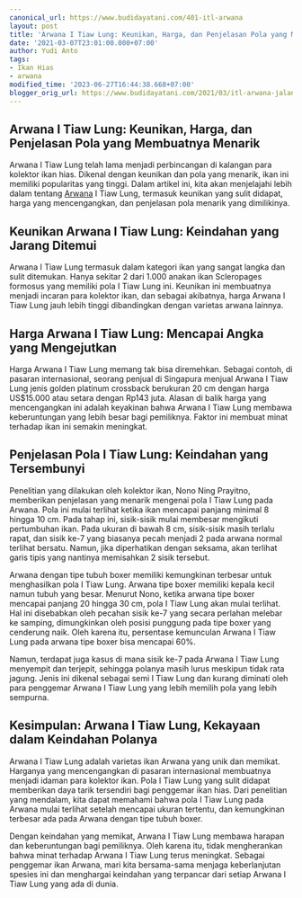 ```yaml
---
canonical_url: https://www.budidayatani.com/401-itl-arwana
layout: post
title: 'Arwana I Tiaw Lung: Keunikan, Harga, dan Penjelasan Pola yang Membuatnya Menarik'
date: '2021-03-07T23:01:00.000+07:00'
author: Yudi Anto
tags:
- Ikan Hias
- arwana
modified_time: '2023-06-27T16:44:38.668+07:00'
blogger_orig_url: https://www.budidayatani.com/2021/03/itl-arwana-jalan-naga-menuju-kemakmuran.html
---
```


## Arwana I Tiaw Lung: Keunikan, Harga, dan Penjelasan Pola yang Membuatnya Menarik

Arwana I Tiaw Lung telah lama menjadi perbincangan di kalangan para kolektor ikan hias. Dikenal dengan keunikan dan pola yang menarik, ikan ini memiliki popularitas yang tinggi. Dalam artikel ini, kita akan menjelajahi lebih dalam tentang [Arwana](https://www.budidayatani.com/search/label/arwana) I Tiaw Lung, termasuk keunikan yang sulit didapat, harga yang mencengangkan, dan penjelasan pola menarik yang dimilikinya.

## Keunikan Arwana I Tiaw Lung: Keindahan yang Jarang Ditemui

Arwana I Tiaw Lung termasuk dalam kategori ikan yang sangat langka dan sulit ditemukan. Hanya sekitar 2 dari 1.000 anakan ikan Scleropages formosus yang memiliki pola I Tiaw Lung ini. Keunikan ini membuatnya menjadi incaran para kolektor ikan, dan sebagai akibatnya, harga Arwana I Tiaw Lung jauh lebih tinggi dibandingkan dengan varietas arwana lainnya.

## Harga Arwana I Tiaw Lung: Mencapai Angka yang Mengejutkan

Harga Arwana I Tiaw Lung memang tak bisa diremehkan. Sebagai contoh, di pasaran internasional, seorang penjual di Singapura menjual Arwana I Tiaw Lung jenis golden platinum crossback berukuran 20 cm dengan harga US$15.000 atau setara dengan Rp143 juta. Alasan di balik harga yang mencengangkan ini adalah keyakinan bahwa Arwana I Tiaw Lung membawa keberuntungan yang lebih besar bagi pemiliknya. Faktor ini membuat minat terhadap ikan ini semakin meningkat.

## Penjelasan Pola I Tiaw Lung: Keindahan yang Tersembunyi

Penelitian yang dilakukan oleh kolektor ikan, Nono Ning Prayitno, memberikan penjelasan yang menarik mengenai pola I Tiaw Lung pada Arwana. Pola ini mulai terlihat ketika ikan mencapai panjang minimal 8 hingga 10 cm. Pada tahap ini, sisik-sisik mulai membesar mengikuti pertumbuhan ikan. Pada ukuran di bawah 8 cm, sisik-sisik masih terlalu rapat, dan sisik ke-7 yang biasanya pecah menjadi 2 pada arwana normal terlihat bersatu. Namun, jika diperhatikan dengan seksama, akan terlihat garis tipis yang nantinya memisahkan 2 sisik tersebut.

Arwana dengan tipe tubuh boxer memiliki kemungkinan terbesar untuk menghasilkan pola I Tiaw Lung. Arwana tipe boxer memiliki kepala kecil namun tubuh yang besar. Menurut Nono, ketika arwana tipe boxer mencapai panjang 20 hingga 30 cm, pola I Tiaw Lung akan mulai terlihat. Hal ini disebabkan oleh pecahan sisik ke-7 yang secara perlahan melebar ke samping, dimungkinkan oleh posisi punggung pada tipe boxer yang cenderung naik. Oleh karena itu, persentase kemunculan Arwana I Tiaw Lung pada arwana tipe boxer bisa mencapai 60%.

Namun, terdapat juga kasus di mana sisik ke-7 pada Arwana I Tiaw Lung menyempit dan terjepit, sehingga polanya masih lurus meskipun tidak rata jagung. Jenis ini dikenal sebagai semi I Tiaw Lung dan kurang diminati oleh para penggemar Arwana I Tiaw Lung yang lebih memilih pola yang lebih sempurna.

## Kesimpulan: Arwana I Tiaw Lung, Kekayaan dalam Keindahan Polanya

Arwana I Tiaw Lung adalah varietas ikan Arwana yang unik dan memikat. Harganya yang mencengangkan di pasaran internasional membuatnya menjadi idaman para kolektor ikan. Pola I Tiaw Lung yang sulit didapat memberikan daya tarik tersendiri bagi penggemar ikan hias. Dari penelitian yang mendalam, kita dapat memahami bahwa pola I Tiaw Lung pada Arwana mulai terlihat setelah mencapai ukuran tertentu, dan kemungkinan terbesar ada pada Arwana dengan tipe tubuh boxer.

Dengan keindahan yang memikat, Arwana I Tiaw Lung membawa harapan dan keberuntungan bagi pemiliknya. Oleh karena itu, tidak mengherankan bahwa minat terhadap Arwana I Tiaw Lung terus meningkat. Sebagai penggemar ikan Arwana, mari kita bersama-sama menjaga keberlanjutan spesies ini dan menghargai keindahan yang terpancar dari setiap Arwana I Tiaw Lung yang ada di dunia.

